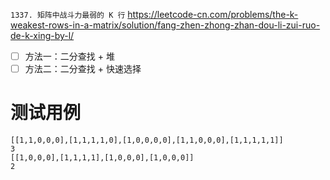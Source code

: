 
`1337. 矩阵中战斗力最弱的 K 行` https://leetcode-cn.com/problems/the-k-weakest-rows-in-a-matrix/solution/fang-zhen-zhong-zhan-dou-li-zui-ruo-de-k-xing-by-l/
- [ ] 方法一：二分查找 + 堆
- [ ] 方法二：二分查找 + 快速选择

# 测试用例

```
[[1,1,0,0,0],[1,1,1,1,0],[1,0,0,0,0],[1,1,0,0,0],[1,1,1,1,1]]
3
[[1,0,0,0],[1,1,1,1],[1,0,0,0],[1,0,0,0]]
2
```
